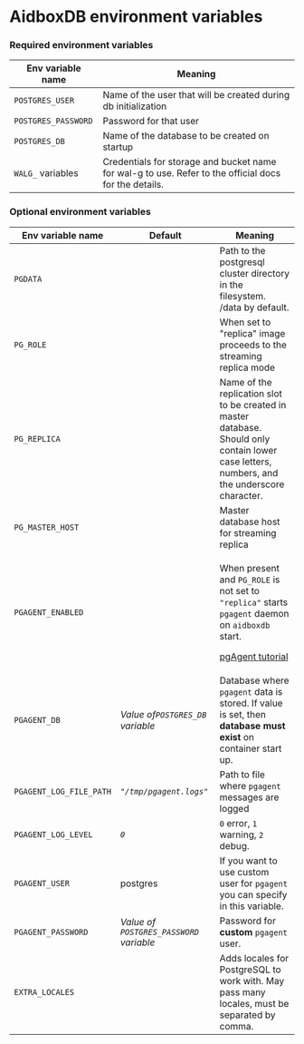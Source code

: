 # AidboxDB environment variables

### Required environment variables

| Env variable name   | Meaning                                                                                               |
| ------------------- | ----------------------------------------------------------------------------------------------------- |
| `POSTGRES_USER`     | Name of the user that will be created during db initialization                                        |
| `POSTGRES_PASSWORD` | Password for that user                                                                                |
| `POSTGRES_DB`       | Name of the database to be created on startup                                                         |
| `WALG_` variables   | Credentials for storage and bucket name for wal-g to use. Refer to the official docs for the details. |

### Optional environment variables

| Env variable name       | Default                                 | Meaning                                                                                                                                                                                                                                             |
| ----------------------- | --------------------------------------- | --------------------------------------------------------------------------------------------------------------------------------------------------------------------------------------------------------------------------------------------------- |
| `PGDATA`                |                                         | Path to the postgresql cluster directory in the filesystem. /data by default.                                                                                                                                                                       |
| `PG_ROLE`               |                                         | When set to "replica" image proceeds to the streaming replica mode                                                                                                                                                                                  |
| `PG_REPLICA`            |                                         | Name of the replication slot to be created in master database. Should only contain lower case letters, numbers, and the underscore character.                                                                                                       |
| `PG_MASTER_HOST`        |                                         | Master database host for streaming replica                                                                                                                                                                                                          |
| `PGAGENT_ENABLED`       |                                         | <p>When present and <code>PG_ROLE</code> is not set to <code>"replica"</code> starts <code>pgagent</code> daemon on <code>aidboxdb</code> start.</p><p><a href="../../../tutorials/administration/working-with-pgagent.md">pgAgent tutorial</a></p> |
| `PGAGENT_DB`            | _Value of`POSTGRES_DB` variable_        | Database where `pgagent` data is stored. If value is set, then **database must exist** on container start up.                                                                                                                                       |
| `PGAGENT_LOG_FILE_PATH` | _`"/tmp/pgagent.logs"`_                 | Path to file where `pgagent` messages are logged                                                                                                                                                                                                    |
| `PGAGENT_LOG_LEVEL`     | _`0`_                                   | `0` error, `1` warning, `2` debug.                                                                                                                                                                                                                  |
| `PGAGENT_USER`          | postgres                                | If you want to use custom user  for `pgagent` you can specify in this variable.                                                                                                                                                                     |
| `PGAGENT_PASSWORD`      | _Value of `POSTGRES_PASSWORD` variable_ | Password for **custom** `pgagent` user.                                                                                                                                                                                                             |
| `EXTRA_LOCALES`         |                                         | Adds locales for PostgreSQL to work with. May pass many locales, must be separated by comma.                                                                                                                                                        |
